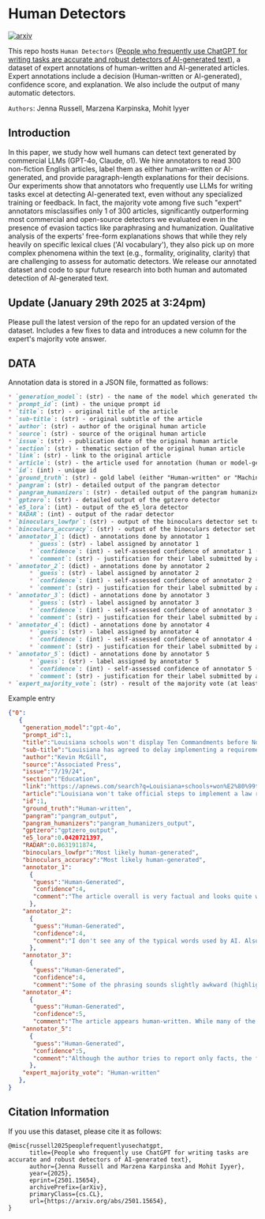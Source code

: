 # Human Detectors

[![arxiv](https://img.shields.io/badge/arXiv-2501.15654-b31b1b.svg)](http://arxiv.org/abs/2501.15654)

This repo hosts `Human Detectors` ([People who frequently use ChatGPT for writing tasks are accurate and robust detectors of AI-generated text](http://arxiv.org/abs/2501.15654)), a dataset of expert annotations of human-written and AI-generated articles. Expert annotations include a decision (Human-written or AI-generated), confidence score, and explanation. We also include the output of many automatic detectors.

`Authors`: Jenna Russell, Marzena Karpinska, Mohit Iyyer

## Introduction
In this paper, we study how well humans can detect text generated by commercial LLMs (GPT-4o, Claude, o1). We hire annotators to read 300 non-fiction English articles, label them as either human-written or AI-generated, and provide paragraph-length explanations for their decisions. Our experiments show that annotators who frequently use LLMs for writing tasks excel at detecting AI-generated text, even without any specialized training or feedback. In fact, the majority vote among five such "expert" annotators misclassifies only 1 of 300 articles, significantly outperforming most commercial and open-source detectors we evaluated even in the presence of evasion tactics like paraphrasing and humanization. Qualitative analysis of the experts' free-form explanations shows that while they rely heavily on specific lexical clues ('AI vocabulary'), they also pick up on more complex phenomena within the text (e.g., formality, originality, clarity) that are challenging to assess for automatic detectors. We release our annotated dataset and code to spur future research into both human and automated detection of AI-generated text.

## Update (January 29th 2025 at 3:24pm)
Please pull the latest version of the repo for an updated version of the dataset. Includes a few fixes to data and introduces a new column for the expert's majority vote answer.

## DATA

Annotation data is stored in a JSON file, formatted as follows:

```markdown
* `generation_model`: (str) - the name of the model which generated the article
* `prompt_id`: (int) - the unique prompt id
* `title`: (str) - original title of the article
* `sub-title`: (str) - original subtitle of the article
* `author`: (str) - author of the original human article
* `source`: (str) - source of the original human article
* `issue`: (str) - publication date of the original human article
* `section`: (str) - thematic section of the original human article
* `link`: (str) - link to the original article
* `article`: (str) - the article used for annotation (human or model-generated depending on the value in `generation_model`)
* `id`: (int) - unique id
* `ground_truth`: (str) - gold label (either "Human-written" or "Machine-generated")
* `pangram`: (str) - detailed output of the pangram detector
* `pangram_humanizers`: (str) - detailed output of the pangram humanizers detector
* `gptzero`: (str) - detailed output of the gptzero detector
* `e5_lora`: (int) - output of the e5_lora detector
* `RADAR`: (int) - output of the radar detector
* `binoculars_lowfpr`: (str) - output of the binoculars detector set to prioritize low fpr
* `bincoulars_accuracy`: (str) - output of the binoculars detector set to prioritize accuracy
* `annotator_1`: (dict) - annotations done by annotator 1
      * `guess`: (str) - label assigned by annotator 1
      * `confidence`: (int) - self-assessed confidence of annotator 1 (5-point scale)
      * `comment`: (str) - justification for their label submitted by annotator 1
* `annotator_2`: (dict) - annotations done by annotator 2
      * `guess`: (str) - label assigned by annotator 2
      * `confidence`: (int) - self-assessed confidence of annotator 2 (5-point scale)
      * `comment`: (str) - justification for their label submitted by annotator 2
* `annotator_3`: (dict) - annotations done by annotator 3
      * `guess`: (str) - label assigned by annotator 3
      * `confidence`: (int) - self-assessed confidence of annotator 3 (5-point scale)
      * `comment`: (str) - justification for their label submitted by annotator 3
* `annotator_4`: (dict) - annotations done by annotator 4
      * `guess`: (str) - label assigned by annotator 4
      * `confidence`: (int) - self-assessed confidence of annotator 4 (5-point scale)
      * `comment`: (str) - justification for their label submitted by annotator 4
* `annotator_5`: (dict) - annotations done by annotator 5
      * `guess`: (str) - label assigned by annotator 5
      * `confidence`: (int) - self-assessed confidence of annotator 5 (5-point scale)
      * `comment`: (str) - justification for their label submitted by annotator 5
* `expert_majority_vote`: (str) - result of the majority vote (at least 3 out of 5 agree)
```

Example entry
```json
{"0":
   {
    "generation_model":"gpt-4o",
    "prompt_id":1,
    "title":"Louisiana schools won't display Ten Commandments before November as lawsuit plays out",
    "sub-title":"Louisiana has agreed to delay implementing a requirement that the Ten Commandments be placed in all of the state\u2019s public school classrooms, at least until November.",
    "author":"Kevin McGill",
    "source":"Associated Press",
    "issue":"7/19/24",
    "section":"Education",
    "link":"https://apnews.com/search?q=Louisiana+schools+won%E2%80%99t+display+Ten+Commandments+before+November+as+lawsuit+plays+out#nt=navsearch",
    "article":"Louisiana won't take official steps to implement a law requiring the Ten ...",
    "id":1,
    "ground_truth":"Human-written",
    "pangram":"pangram_output",
    "pangram_humanizers":"pangram_humanizers_output",
    "gptzero":"gptzero_output",
    "e5_lora":0.0420721397,
    "RADAR":0.8631911874,
    "binoculars_lowfpr":"Most likely human-generated",
    "binoculars_accuracy":"Most likely human-generated",
    "annotator_1":
      {
       "guess":"Human-Generated",
       "confidence":4,
       "comment":"The article overall is very factual and looks quite well-researched. It reads like a standard news story..."
      },
    "annotator_2":
      {
       "guess":"Human-Generated",
       "confidence":4,
       "comment":"I don't see any of the typical words used by AI. Also, the sentences are longer and more complex than..."
      },
    "annotator_3":
      {
       "guess":"Human-Generated",
       "confidence":4,
       "comment":"Some of the phrasing sounds slightly awkward (highlighted), and there're places where the punctuation is off."},
    "annotator_4":
      {
       "guess":"Human-Generated",
       "confidence":5,
       "comment":"The article appears human-written. While many of the sentences are long, they're packed with information..."},
    "annotator_5":
      {
       "guess":"Human-Generated",
       "confidence":5,
       "comment":"Although the author tries to report only facts, the final sentence..."
      },
    "expert_majority_vote": "Human-written"
   },
}

```




## Citation Information
If you use this dataset, please cite it as follows:
```
@misc{russell2025peoplefrequentlyusechatgpt,
      title={People who frequently use ChatGPT for writing tasks are accurate and robust detectors of AI-generated text}, 
      author={Jenna Russell and Marzena Karpinska and Mohit Iyyer},
      year={2025},
      eprint={2501.15654},
      archivePrefix={arXiv},
      primaryClass={cs.CL},
      url={https://arxiv.org/abs/2501.15654}, 
}
```
